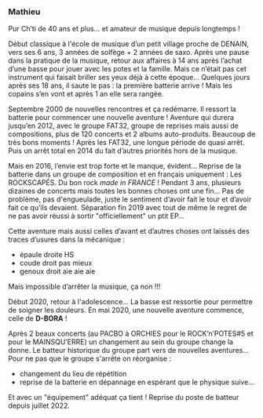 ### Mathieu

Pur Ch’ti de 40 ans et plus… et amateur de musique depuis longtemps !

Début classique à l'école de musique d’un petit village proche de DENAIN, vers ses 6 ans, 3 années de solfège + 2 années de saxo. Après une pause dans la pratique de la musique, retour aux affaires à 14 ans après l’achat d’une basse pour jouer avec les potes et la famille. Mais ce n’était pas cet instrument qui faisait briller ses yeux déjà à cette époque… Quelques jours après ses 18 ans, il saute le pas : la première batterie arrive ! Mais les copains s’en vont et après 1 an elle sera rangée.

Septembre 2000 de nouvelles rencontres et ça redémarre. Il ressort la batterie pour commencer une nouvelle aventure ! Aventure qui durera jusqu’en 2012, avec le groupe FAT32, groupe de reprises mais aussi de compositions, plus de 120 concerts et 2 albums auto-produits. Beaucoup de très bons moments ! Après les FAT32, une longue période de quasi arrêt. Puis un arrêt total en 2014 du fait d’autres priorités hors de la musique.

Mais en 2016, l’envie est trop forte et le manque, évident… Reprise de la batterie dans un groupe de composition et en français uniquement : Les ROCKSCAPÉS. Du bon rock _made in FRANCE_ ! Pendant 3 ans, plusieurs dizaines de concerts mais toutes les bonnes choses ont une fin… Pas de problème, pas d'engueulade, juste le sentiment d’avoir fait le tour et d’avoir fait ce qu’ils devaient. Séparation fin 2019 avec tout de même le regret de ne pas avoir réussi à sortir "officiellement" un ptit EP…

Cette aventure mais aussi celles d’avant et d’autres choses ont laissés des traces d’usures dans la mécanique :

*   épaule droite HS
*   coude droit pas mieux
*   genoux droit aie aie aie

Mais impossible d’arrêter la musique, ça non !!!

Début 2020, retour à l'adolescence… La basse est ressortie pour permettre de soigner les douleurs. En mai 2020, une nouvelle aventure commence, celle de **D-BORA** !

Après 2 beaux concerts (au PACBO à ORCHIES pour le ROCK’n’POTES#5 et pour le MAINSQU’ERRE) un changement au sein du groupe change la donne. Le batteur historique du groupe part vers de nouvelles aventures… Pour ne pas que le groupe s'arrête on réorganise :

*   changement du lieu de répétition
*   reprise de la batterie en dépannage en espérant que le physique suive…

Et avec un "équipement" adéquat ça tient !
Reprise du poste de batteur depuis juillet 2022.
